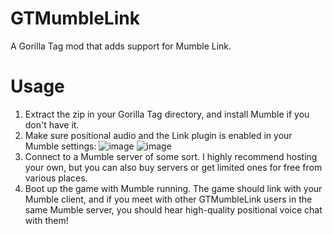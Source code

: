 # GTMumbleLink
A Gorilla Tag mod that adds support for Mumble Link.

# Usage
1. Extract the zip in your Gorilla Tag directory, and install Mumble if you don't have it.
2. Make sure positional audio and the Link plugin is enabled in your Mumble settings:
![image](https://github.com/user-attachments/assets/4d1cf48e-df59-4b9a-82ad-c536d91a2350)
![image](https://github.com/user-attachments/assets/22ef81d6-0dbc-4d7d-8493-055b5c6d2ff2)
3. Connect to a Mumble server of some sort. I highly recommend hosting your own, but you can also buy servers or get limited ones for free from various places.
4. Boot up the game with Mumble running. The game should link with your Mumble client, and if you meet with other GTMumbleLink users in the same Mumble server, you should hear high-quality positional voice chat with them!

